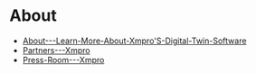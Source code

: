 # About

* [About---Learn-More-About-Xmpro'S-Digital-Twin-Software](resources/faqs/external-content/about/about---learn-more-about-xmpro's-digital-twin-software.md)
* [Partners---Xmpro](resources/faqs/external-content/about/partners---xmpro.md)
* [Press-Room---Xmpro](resources/faqs/external-content/about/press-room---xmpro.md)

